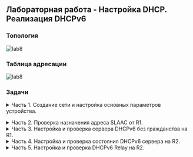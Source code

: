 ## Лабораторная работа - Настройка DHCP. Реализация DHCPv6 

### Топология

![lab8](https://github.com/elborisova3009/otus-networks/blob/master/labs/lab8/%D0%A1%D0%BA%D1%80%D0%B8%D0%BD%D1%88%D0%BE%D1%82%2031-10-2022%20132045.jpg)  

### Таблица адресации
  
![lab8](https://github.com/elborisova3009/otus-networks/blob/master/labs/lab8/lab8%20-%20v6/%D0%A1%D0%BA%D1%80%D0%B8%D0%BD%D1%88%D0%BE%D1%82%2017-11-2022%20110014.jpg)
  
###	Задачи

<details><summary> Часть 1. Создание сети и настройка основных параметров устройства. </summary> 

  Шаг 1.	Создам в CPT сеть согласно заданной топологии.  
![lab8](https://github.com/elborisova3009/otus-networks/blob/master/labs/lab8/%D0%A1%D0%BA%D1%80%D0%B8%D0%BD%D1%88%D0%BE%D1%82%2001-11-2022%20175036.jpg)  
  Шаг 2. Настрою базовые параметры каждого коммутатора - необязательный шаг, поэтому по сокращенной программе.  
  Для примера коммутатор S2:  
   ```
S2: 
enable
configure terminal
hostname S2
no ip domain lookup
exit
copy run start

show run
```
![lab8](https://github.com/elborisova3009/otus-networks/blob/master/labs/lab8/lab8%20-%20v6/%D0%A1%D0%BA%D1%80%D0%B8%D0%BD%D1%88%D0%BE%D1%82%2022-11-2022%20170453.jpg)    
![lab8](https://github.com/elborisova3009/otus-networks/blob/master/labs/lab8/lab8%20-%20v6/%D0%A1%D0%BA%D1%80%D0%B8%D0%BD%D1%88%D0%BE%D1%82%2022-11-2022%20170527.jpg)  
![lab8](https://github.com/elborisova3009/otus-networks/blob/master/labs/lab8/lab8%20-%20v6/%D0%A1%D0%BA%D1%80%D0%B8%D0%BD%D1%88%D0%BE%D1%82%2022-11-2022%20170539.jpg)  
  
Шаг 3. Произведу базовую настройку маршрутизаторов.  
a.	Назначу маршрутизаторам имя устройства.  
b.	Отключу поиск DNS, чтобы предотвратить попытки маршрутизатора неверно преобразовывать введенные команды таким образом, как будто они являются именами узлов.  
c.	Назначу class в качестве зашифрованного пароля привилегированного режима EXEC.  
d.	Назначу cisco в качестве пароля консоли и включу вход в систему по паролю.  
e.	Назначу cisco в качестве пароля VTY и включу вход в систему по паролю.  
f.	Зашифрую открытые пароли.  
g.	Создам баннер с предупреждением о запрете несанкционированного доступа к устройству.  
h.	Активирую IPv6-маршрутизацию.  
i.	Сохраню текущую конфигурацию в файл загрузочной конфигурации. 
  
   Для примера маршрутизатор R2:   
```  
  enable
configure terminal
hostname R2
no ip domain lookup
enable secret class
line console 0
password cisco
login
exit
line vty 0 4
password cisco
login
exit
service password-encryption
banner motd #UNAUTHORIZED ACCESS PROHIBITED, GO AWAY!#
ipv6 unicast-routing
exit
copy run start
show run
```    
![lab8](https://github.com/elborisova3009/otus-networks/blob/master/labs/lab8/lab8%20-%20v6/%D0%A1%D0%BA%D1%80%D0%B8%D0%BD%D1%88%D0%BE%D1%82%2022-11-2022%20165830.jpg)  
![lab8](https://github.com/elborisova3009/otus-networks/blob/master/labs/lab8/lab8%20-%20v6/%D0%A1%D0%BA%D1%80%D0%B8%D0%BD%D1%88%D0%BE%D1%82%2022-11-2022%20165912.jpg)  
![lab8](https://github.com/elborisova3009/otus-networks/blob/master/labs/lab8/lab8%20-%20v6/%D0%A1%D0%BA%D1%80%D0%B8%D0%BD%D1%88%D0%BE%D1%82%2022-11-2022%20165930.jpg)  
Шаг 4. Настройка интерфейсов и маршрутизации для обоих маршрутизаторов.  
a.	Настрою интерфейсы G0/0/0 и G0/1 на R1 и R2 с адресами IPv6, указанными в таблице выше.  
b.	Настрою маршрут по умолчанию на каждом маршрутизаторе, который указывает на IP-адрес G0/0/0 на другом маршрутизаторе.  
c.	Проверю работу маршрутизации с помощью пинга адреса G0/0/1 R2 из R1.  
d.	Сохраню текущую конфигурацию в файл загрузочной конфигурации.  
  
Маршрутизатор R1:   
![lab8](https://github.com/elborisova3009/otus-networks/blob/master/labs/lab8/lab8%20-%20v6/%D0%A1%D0%BA%D1%80%D0%B8%D0%BD%D1%88%D0%BE%D1%82%2024-11-2022%20163116.jpg)  
Маршрутизатор R2:  
![lab8](https://github.com/elborisova3009/otus-networks/blob/master/labs/lab8/lab8%20-%20v6/%D0%A1%D0%BA%D1%80%D0%B8%D0%BD%D1%88%D0%BE%D1%82%2024-11-2022%20163523.jpg)  </details> 
  
  <details><summary> Часть 2. Проверка назначения адреса SLAAC от R1.</summary>  
  
Проверю, получает ли узел PC-A адрес IPv6 с помощью метода SLAAC.  
Настрою сетевой адаптер PC-A на автоматическую настройки IPv6.  
  ![lab8](https://github.com/elborisova3009/otus-networks/blob/master/labs/lab8/lab8%20-%20v6/%D0%A1%D0%BA%D1%80%D0%B8%D0%BD%D1%88%D0%BE%D1%82%2024-11-2022%20164701.jpg)  
Командой ipconfig проверю, присвоил ли PC-A себе адрес из сети 2001:db8:1::/64.  
  ![lab8](https://github.com/elborisova3009/otus-networks/blob/master/labs/lab8/lab8%20-%20v6/%D0%A1%D0%BA%D1%80%D0%B8%D0%BD%D1%88%D0%BE%D1%82%2024-11-2022%20164837.jpg)  
  Вопрос: Откуда взялась часть адреса с идентификатором хоста?  
  *Адрес EUI-64 получается на основе MAC-адреса интерфейса /  64-битный адрес генерируется случайно*

</details> 
  
 <details><summary> Часть 3. Настройка и проверка сервера DHCPv6 без гражданства на R1.</summary>  
В части 3 производится настройка и проверка состояния DHCP-сервера на R1. Цель состоит в том, чтобы предоставить PC-A информацию о DNS-сервере и домене.  
  
  Шаг 1. Более подробно изучу конфигурацию PC-A.  
  a.	Выполню команду `ipconfig /all` на PC-A и посмотрю на результат. *В рамках менторской встречи конфиг был скорректирован, актуального скриншота нет.*      
  b.	Я должна была увидеть, что основной DNS-суффикс отсутствует. И что предоставленные адреса DNS-сервера являются адресами «локального сайта anycast», а не одноадресными адресамим, как ожидалось.    
  
Шаг 2. Настрою R1 для предоставления DHCPv6 без состояния для PC-A.  
a.	Создам пул DHCP IPv6 на R1 с именем R1-STATELESS. В составе этого пула назначу адрес DNS-сервера как 2001:db8:acad: :1, а имя домена — stateless.com.  
```  
R1(config)# ipv6 dhcp pool R1-STATELESS
R1(config-dhcp)# dns-server 2001:db8:acad::254
R1(config-dhcp)# domain-name STATELESS.com
```  
b.	Настрою интерфейс G0/0/1 на R1, чтобы предоставить флаг конфигурации OTHER для локальной сети R1 и укажу только что созданный пул DHCP в качестве ресурса DHCP для этого интерфейса.  
``` 
R1(config)# interface g0/0/1
R1(config-if)# ipv6 nd other-config-flag 
R1(config-if)# ipv6 dhcp server R1-STATELESS
```   
*В рамках менторской встречи выяснилось, что на интерфейсе G0/0/1 маршрутизатора R1 у меня был ошибочно установлен флаг MANAGED. Отменю через no-команду в режиме глобальной конфигурации: `no ipv6 nd managed-config-flag`.*
Проверю, что настройка стала корректной:  
  ![lab8](https://github.com/elborisova3009/otus-networks/blob/master/labs/lab8/lab8%20-%20v6/%D0%A1%D0%BA%D1%80%D0%B8%D0%BD%D1%88%D0%BE%D1%82%2025-11-2022%20172012.jpg)  
  
  c.	Сохраню текущую конфигурацию в файл загрузочной конфигурации.  
  d.	Перезапущу PC-A.  
  e.	Проверю вывод `ipconfig /all` и обращу внимание на изменения.  
  ![lab8](https://github.com/elborisova3009/otus-networks/blob/master/labs/lab8/lab8%20-%20v6/%D0%A1%D0%BA%D1%80%D0%B8%D0%BD%D1%88%D0%BE%D1%82%2025-11-2022%20171918.jpg)  
  f.	Пинг IP-адреса интерфейса G0/1 R2 - потеря пакетов.  
  
![lab8](https://github.com/elborisova3009/otus-networks/blob/master/labs/lab8/lab8%20-%20v6/%D0%A1%D0%BA%D1%80%D0%B8%D0%BD%D1%88%D0%BE%D1%82%2024-11-2022%20173553.jpg)  
  *Работа над ошибками.  
На R1 обнаружен лишний неверный маршрут, который требует отмены через no-команду в режиме глобальной конфигурации.  
Оставлю только необходимый: `ipv6 route ::/0 2001:DB8:ACAD:2::2`.  
Кроме того, при проверке всех настроенных маршрутов, на R2 тоже обнаружен лишний неверный маршрут. Аналогично отменю неверный через no-команду в режиме глобальной конфигурации.  
Оставлю только необходимый: `ipv6 route ::/0 2001:db8:acad:2::1`.*    
  Теперь пинг IP-адреса интерфейса G0/1 R2 успешен.  
  ![lab8](https://github.com/elborisova3009/otus-networks/blob/master/labs/lab8/lab8%20-%20v6/%D0%A1%D0%BA%D1%80%D0%B8%D0%BD%D1%88%D0%BE%D1%82%2030-11-2022%20134020.jpg)  
  </details> 
  
  <details><summary> Часть 4. Настройка и проверка состояния DHCPv6 сервера на R2. </summary>   
  
  *Задание изменено по согласованию с ментором.*  
  
  В части 4 настрою R2 для ответа на запросы DHCPv6 от локальной сети на R2.  
  a.	Создам пул DHCPv6 на R2 для сети 2001:db8:acad:3:aaa::/80. Это предоставит адреса локальной сети, подключенной к интерфейсу G0/0/1 на R2 (интерфейс, который смотрит на компьютер - то есть в сеть, где будет работать dhcp).  
  В составе пула задам DNS-сервер 2001:db8:acad: :254 и задам доменное имя STATEFUL.com.  
  
  ```  
R2(config)# ipv6 dhcp pool R2-STATEFUL
R2(config-dhcp)# address prefix 2001:db8:acad:3:aaa::/80
R2(config-dhcp)# dns-server 2001:db8:acad::254
R2(config-dhcp)# domain-name STATEFUL.com
```  
b.	Назначу только что созданный пул DHCPv6 интерфейсу g0/0/1 на R2.
```  
R2(config)# interface g0/0/1
R2(config-if)# ipv6 dhcp server R2-STATEFUL
```  
![lab8](https://github.com/elborisova3009/otus-networks/blob/master/labs/lab8/lab8%20-%20v6/%D0%A1%D0%BA%D1%80%D0%B8%D0%BD%D1%88%D0%BE%D1%82%2005-12-2022%20132446.jpg)  
*По итогам работы над ошибками:*  
![lab8](https://github.com/elborisova3009/otus-networks/blob/master/labs/lab8/lab8%20-%20v6/%D0%A1%D0%BA%D1%80%D0%B8%D0%BD%D1%88%D0%BE%D1%82%2005-12-2022%20132525.jpg)  
![lab8](https://github.com/elborisova3009/otus-networks/blob/master/labs/lab8/lab8%20-%20v6/%D0%A1%D0%BA%D1%80%D0%B8%D0%BD%D1%88%D0%BE%D1%82%2005-12-2022%20132540.jpg) 
  </details> 
  
  <details><summary> Часть 5. Настройка и проверка DHCPv6 Relay на R2.</summary>  
  В части 5 по заданию было необходимо настроить и проверить ретрансляцию DHCPv6 на R2, позволяя PC-B получать адрес IPv6.  
  
а. *Так как в CPT не реализована возможность настройки проброса и R2 технически не может быть задан в качестве агента DHCP-ретрансляции для локальной сети на G0/0/1, эта часть будет опущена.  
b. Выше я вручную настроила маршрутизатор R2 на предоставление адреса PCB. Проверю:*  
  
![lab8](https://github.com/elborisova3009/otus-networks/blob/master/labs/lab8/lab8%20-%20v6/%D0%A1%D0%BA%D1%80%D0%B8%D0%BD%D1%88%D0%BE%D1%82%2005-12-2022%20133420.jpg)  
  
  *Обращу внимание на вывод, что используется префикс 2001:db8:acad:3::*  \
 c. *Затем на PC-B проверю адрес SLAAC, который он генерирует командой `ipconfig /all`:*   
 ![lab8](https://github.com/elborisova3009/otus-networks/blob/master/labs/lab8/lab8%20-%20v6/%D0%A1%D0%BA%D1%80%D0%B8%D0%BD%D1%88%D0%BE%D1%82%2005-12-2022%20133632.jpg)  
  d.	Проверю связность с помощью пинга от PCB до IP-адреса интерфейса R1 G0/0/1.  
  ![lab8](https://github.com/elborisova3009/otus-networks/blob/master/labs/lab8/lab8%20-%20v6/%D0%A1%D0%BA%D1%80%D0%B8%D0%BD%D1%88%D0%BE%D1%82%2005-12-2022%20134758.jpg)  
  e.	Проверю связность с помощью пинга от PCA до IP-адреса интерфейса R1 G0/0/1.  
   ![lab8](https://github.com/elborisova3009/otus-networks/blob/master/labs/lab8/lab8%20-%20v6/%D0%A1%D0%BA%D1%80%D0%B8%D0%BD%D1%88%D0%BE%D1%82%2005-12-2022%20134810.jpg)  
  
  
  

